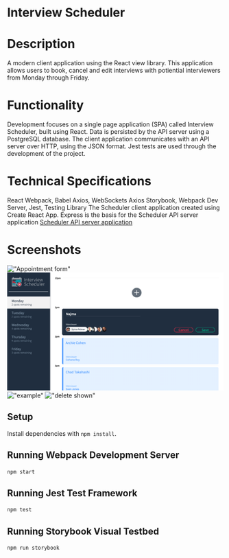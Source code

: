 # Interview Scheduler
# Description
A modern client application using the React view library. This application allows users to book, cancel and edit interviews with potiential interviewers from Monday through Friday.
# Functionality
Development focuses on a single page application (SPA) called Interview Scheduler, built using React.
Data is persisted by the API server using a PostgreSQL database.
The client application communicates with an API server over HTTP, using the JSON format.
Jest tests are used through the development of the project.
# Technical Specifications
React
Webpack, Babel
Axios, WebSockets
Axios
Storybook, Webpack Dev Server, Jest, Testing Library
The Scheduler client application created using Create React App. Express is the basis for the Scheduler API server application [Scheduler API server application](https://github.com/ntechd/scheduler-api.git)
# Screenshots
!["Appointment form"](appointment-form.png)
!["Appointment adding"](https://github.com/ntechd/scheduler/blob/master/docs/adding-appointment.png) 
!["example"](example-appointment.png)
!["delete shown"](delete.png)

## Setup

Install dependencies with `npm install`.

## Running Webpack Development Server

```sh
npm start
```

## Running Jest Test Framework

```sh
npm test
```

## Running Storybook Visual Testbed

```sh
npm run storybook
```
